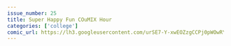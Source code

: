 ```yaml
---
issue_number: 25
title: Super Happy Fun COuMIX Hour
categories: ['college']
comic_url: https://lh3.googleusercontent.com/urSE7-Y-xwEOZzgCCPj0pWOwRYTKvqUvtGSZy7agirwZMi_9SKAFMxzw281ouc7QhJg6rsfINHaLGfF2D_VZKehR1SuZpOMPLYvBGri7NSpAaFjAEnC-J0SjjOyTwx_Jxc_YF5wSdg=w1200
---
```

